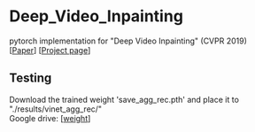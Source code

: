 # Deep_Video_Inpainting
pytorch implementation for "Deep Video Inpainting" (CVPR 2019)  
[[Paper](http://openaccess.thecvf.com/content_CVPR_2019/papers/Kim_Deep_Video_Inpainting_CVPR_2019_paper.pdf)] [[Project page](https://sites.google.com/view/deepvinet/)]  
## Testing
Download the trained weight 'save_agg_rec.pth' and place it to "./results/vinet_agg_rec/"  
Google drive: [[weight](https://drive.google.com/file/d/1UCDZVJbymiHUcD2GfLq9-NU65MW6rSY4/view?usp=sharing)]
